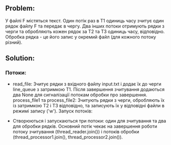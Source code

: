 ## Problem:
У файлі F містяться текст. Один потік раз в Т1 одиниць часу зчитує один рядок файлу F та передає в чергу. Два інших потоки отримують рядки з черги та обробляють кожен рядок за Т2 та Т3 одиниць часу, відповідно. Обробка рядка - це його запис у окремий файл (для кожного потоку різний).

## Solution:

### Потоки:

- read_file: Зчитує рядки з вхідного файлу input.txt і додає їх до черги line_queue з затримкою T1. Після завершення зчитування додаються два None для сигналізації потокам обробки про завершення.
process_file1 та process_file2: Зчитують рядки з черги, обробляють їх із затримкою T2 і T3 відповідно, та записують їх у відповідні файли в режимі запису ('w').
Запуск потоків:

- Створюються і запускаються три потоки: один для зчитування та два для обробки рядків.
Основний потік чекає на завершення роботи потоку зчитування (thread_reader.join()) і потоків обробки (thread_processor1.join(), thread_processor2.join()).





